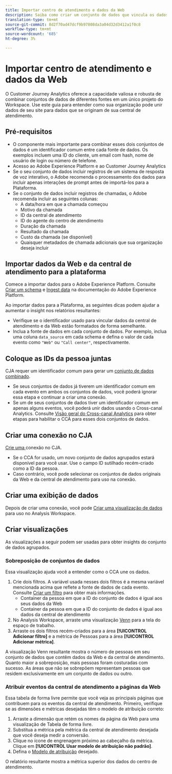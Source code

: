 ```yaml
---
title: Importar centro de atendimento e dados da Web
description: Saiba como criar um conjunto de dados que vincula os dados da central de atendimento e do site.
translation-type: tm+mt
source-git-commit: 8d2f70ad47dcf9b97808da3a04d32d3412a1f0c8
workflow-type: tm+mt
source-wordcount: '685'
ht-degree: 3%

---
```



# Importar centro de atendimento e dados da Web

O Customer Journey Analytics oferece a capacidade valiosa e robusta de combinar conjuntos de dados de diferentes fontes em um único projeto do Workspace. Use este guia para entender como sua organização pode unir dados de seu site para dados que se originam de sua central de atendimento.

## Pré-requisitos

* O componente mais importante para combinar esses dois conjuntos de dados é um identificador comum entre cada fonte de dados. Os exemplos incluem uma ID do cliente, um email com hash, nome de usuário de login ou número de telefone.
* Acesso ao Adobe Experience Platform e ao Customer Journey Analytics
* Se o seu conjunto de dados incluir registros de um sistema de resposta de voz interativo, o Adobe recomenda o processamento dos dados para incluir apenas interações de prompt antes de importá-los para a Plataforma.
* Se o conjunto de dados incluir registros de chamadas, o Adobe recomenda incluir as seguintes colunas:
   * A data/hora em que a chamada começou
   * Motivo da chamada
   * ID da central de atendimento
   * ID do agente do centro de atendimento
   * Duração da chamada
   * Resultado da chamada
   * Custo da chamada (se disponível)
   * Quaisquer metadados de chamada adicionais que sua organização deseja incluir

## Importar dados da Web e da central de atendimento para a plataforma

Comece a importar dados para o Adobe Experience Platform. Consulte [Criar um schema](https://docs.adobe.com/content/help/pt-BR/experience-platform/xdm/tutorials/create-schema-ui.html) e [Ingest data](https://docs.adobe.com/content/help/pt-BR/experience-platform/ingestion/home.html) na documentação do Adobe Experience Platform.

Ao importar dados para a Plataforma, as seguintes dicas podem ajudar a aumentar o insight nos relatórios resultantes:

* Verifique se o identificador usado para vincular dados da central de atendimento e da Web estão formatados de forma semelhante.
* Inclua a fonte de dados em cada conjunto de dados. Por exemplo, inclua uma coluna `data_source` em cada schema e defina o valor de cada evento como `"Web"` ou `"Call center"`, respectivamente. <!--mapper-->

## Coloque as IDs da pessoa juntas

CJA requer um identificador comum para gerar um [conjunto de dados combinado](../connections/combined-dataset.md).

* Se seus conjuntos de dados já tiverem um identificador comum em cada evento em ambos os conjuntos de dados, você poderá ignorar essa etapa e continuar a criar uma conexão.
* Se um de seus conjuntos de dados tiver um identificador comum em apenas alguns eventos, você poderá unir dados usando o Cross-canal Analytics. Consulte [Visão geral do Cross-canal Analytics](/help/connections/cca/overview.md) para obter etapas para habilitar o CCA para esses dois conjuntos de dados.

## Criar uma conexão no CJA

[Crie uma ](/help/connections/create-connection.md) conexão no CJA.

* Se o CCA for usado, um novo conjunto de dados agrupados estará disponível para você usar. Use o campo ID sutilhado recém-criado como a ID da pessoa.
* Caso contrário, você pode selecionar os conjuntos de dados originais da Web e da central de atendimento para uso na conexão.

## Criar uma exibição de dados

Depois de criar uma conexão, você pode [Criar uma visualização de dados](/help/data-views/create-dataview.md) para uso no Analysis Workspace. <!-- page dimension last touch, session persistence -->
<!-- create calls metric using call center reason (requires data views 2.0). any column that triggers once per call -->

## Criar visualizações

As visualizações a seguir podem ser usadas para obter insights do conjunto de dados agrupados.

### Sobreposição de conjuntos de dados

Essa visualização ajuda você a entender como o CCA une os dados.

1. Crie dois filtros. A variável usada nesses dois filtros é a mesma variável mencionada acima que reflete a fonte de dados de cada evento. Consulte [Criar um filtro](/help/components/filters/create-filters.md) para obter mais informações.
   * Container da pessoa em que a ID do conjunto de dados é igual aos seus dados da Web
   * Container da pessoa em que a ID do conjunto de dados é igual aos dados da central de atendimento
2. No Analysis Workspace, arraste uma visualização [Venn](/help/analysis-workspace/visualizations/venn.md) para a tela do espaço de trabalho.
3. Arraste os dois filtros recém-criados para a área **[!UICONTROL Adicionar filtro]** e a métrica de Pessoas para a área **[!UICONTROL Adicionar métrica]**.

A visualização Venn resultante mostra o número de pessoas em seu conjunto de dados que contêm dados da Web e da central de atendimento. Quanto maior a sobreposição, mais pessoas foram costuradas com sucesso. As áreas que não se sobrepõem representam pessoas que residem exclusivamente em um conjunto de dados ou outro.

### Atribuir eventos da central de atendimento a páginas da Web

Essa tabela de forma livre permite que você veja as principais páginas que contribuem para os eventos da central de atendimento. Primeiro, verifique se as dimensões e métricas desejadas têm o modelo de atribuição correto:

1. Arraste a dimensão que retém os nomes da página da Web para uma visualização de Tabela de forma livre.
1. Substitua a métrica pela métrica da central de atendimento desejada que você deseja medir a conversão.
1. Clique no ícone de engrenagem próximo ao cabeçalho da métrica. Clique em **[!UICONTROL Usar modelo de atribuição não padrão]**.
1. Defina o [Modelo de atribuição](/help/data-views/configure-dataviews.md#Attribution-model) desejado.

O relatório resultante mostra a métrica superior dos dados do centro de atendimento. <!-- Complement with donut visualization -->

<!-- ### Flow between web data and call center

call reason as an exit dimension, web page name for previous pages

### Histogram


### Fallout

step 1: all sessions
step 2: purchase step 1
step 3: call

another good one

step 1: all sessions
step 2: -->

<!--  use target (AB testing) to test new versions of these pages so they reduce calls (using an eVar to determine A/B?)
  filter by specific call reason using workspace dropdowns
  visualize flow of pages > call reason 
-->